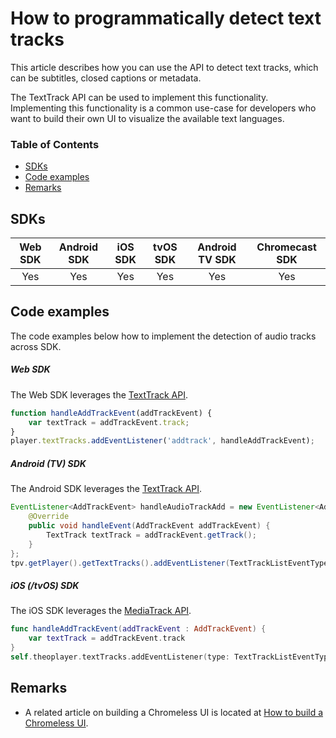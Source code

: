 # How to programmatically detect text tracks

This article describes how you can use the API to detect text tracks, which can be subtitles, closed captions or metadata.

The TextTrack API can be used to implement this functionality. 
Implementing this functionality is a common use-case for developers who want to build their own UI to visualize the available text languages.

### Table of Contents
- [SDKs](#sdks)
- [Code examples](#code-examples)
- [Remarks](#remarks)


## SDKs

| Web SDK | Android SDK | iOS SDK | tvOS SDK| Android TV SDK | Chromecast SDK |
| :-----: | :---------: | :-----: | :--: | :------------: | :------------: |
|   Yes   |  Yes  |   Yes  | Yes  |      Yes    |      Yes    |

## Code examples

The code examples below how to implement the detection of audio tracks across SDK.

##### Web SDK

The Web SDK leverages the [TextTrack API](https://docs.theoplayer.com/api-reference/web/theoplayer.texttrack.md).

```js
function handleAddTrackEvent(addTrackEvent) {
    var textTrack = addTrackEvent.track;
}
player.textTracks.addEventListener('addtrack', handleAddTrackEvent);
```

##### Android (TV) SDK

The Android SDK leverages the [TextTrack API](https://cdn.theoplayer.com/doc/android/2.55.1/com/theoplayer/android/api/09-player/track/texttrack/TextTrackList.html).

```java
EventListener<AddTrackEvent> handleAudioTrackAdd = new EventListener<AddTrackEvent>() {
    @Override
    public void handleEvent(AddTrackEvent addTrackEvent) {
        TextTrack textTrack = addTrackEvent.getTrack();
    }
};
tpv.getPlayer().getTextTracks().addEventListener(TextTrackListEventTypes.ADDTRACK, handleAudioTrackAdd);
```

##### iOS (/tvOS) SDK

The iOS SDK leverages the [MediaTrack API](https://cdn.theoplayer.com/doc/ios/2.55.1/Track%20List%20Events.html#/s:13THEOplayerSDK13AddTrackEventC).

```swift
func handleAddTrackEvent(addTrackEvent : AddTrackEvent) {
    var textTrack = addTrackEvent.track
}
self.theoplayer.textTracks.addEventListener(type: TextTrackListEventTypes.ADD_TRACK, listener: handleAddTrackEvent)
```

## Remarks

- A related article on building a Chromeless UI is located at [How to build a Chromeless UI](../../how-to-guides/11-ui/06-how-to-build-chromeless-ui.md).